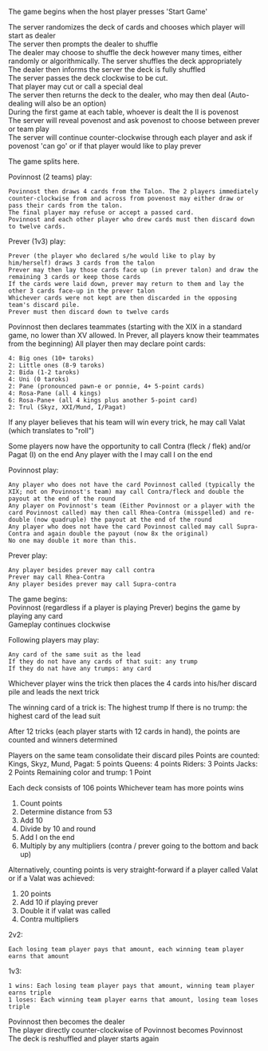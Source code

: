 The game begins when the host player presses 'Start Game'

The server randomizes the deck of cards and chooses which player will start as dealer\
The server then prompts the dealer to shuffle\
The dealer may choose to shuffle the deck however many times, either randomly or algorithmically. The server shuffles the deck appropriately\
The dealer then informs the server the deck is fully shuffled\
The server passes the deck clockwise to be cut.\
That player may cut or call a special deal\
The server then returns the deck to the dealer, who may then deal (Auto-dealing will also be an option)\
During the first game at each table, whoever is dealt the II is povenost\
The server will reveal povenost and ask povenost to choose between prever or team play\
The server will continue counter-clockwise through each player and ask if povenost 'can go' or if that player would like to play prever

The game splits here.

Povinnost (2 teams) play:

    Povinnost then draws 4 cards from the Talon. The 2 players immediately counter-clockwise from and across from povenost may either draw or pass their cards from the talon.
    The final player may refuse or accept a passed card.
    Povinnost and each other player who drew cards must then discard down to twelve cards.
Prever (1v3) play:

    Prever (the player who declared s/he would like to play by him/herself) draws 3 cards from the talon
    Prever may then lay those cards face up (in prever talon) and draw the remaining 3 cards or keep those cards
    If the cards were laid down, prever may return to them and lay the other 3 cards face-up in the prever talon
    Whichever cards were not kept are then discarded in the opposing team's discard pile.
    Prever must then discard down to twelve cards

Povinnost then declares teammates (starting with the XIX in a standard game, no lower than XV allowed. In Prever, all players know their teammates from the beginning)
All player then may declare point cards:

    4: Big ones (10+ taroks)
    2: Little ones (8-9 taroks)
    2: Bida (1-2 taroks)
    4: Uni (0 taroks)
    2: Pane (pronounced pawn-e or ponnie, 4+ 5-point cards)
    4: Rosa-Pane (all 4 kings)
    6: Rosa-Pane+ (all 4 kings plus another 5-point card)  
    2: Trul (Skyz, XXI/Mund, I/Pagat)

If any player believes that his team will win every trick, he may call Valat (which translates to "roll")

Some players now have the opportunity to call Contra (fleck / flek) and/or Pagat (I) on the end
Any player with the I may call I on the end

Povinnost play:

    Any player who does not have the card Povinnost called (typically the XIX; not on Povinnost's team) may call Contra/fleck and double the payout at the end of the round
    Any player on Povinnost's team (Either Povinnost or a player with the card Povinnost called) may then call Rhea-Contra (misspelled) and re-double (now quadruple) the payout at the end of the round
    Any player who does not have the card Povinnost called may call Supra-Contra and again double the payout (now 8x the original)
    No one may double it more than this.
Prever play:

    Any player besides prever may call contra
    Prever may call Rhea-Contra
    Any player besides prever may call Supra-contra

The game begins:\
Povinnost (regardless if a player is playing Prever) begins the game by playing any card\
Gameplay continues clockwise

Following players may play:

    Any card of the same suit as the lead
    If they do not have any cards of that suit: any trump
    If they do nat have any trumps: any card

Whichever player wins the trick then places the 4 cards into his/her discard pile and leads the next trick

The winning card of a trick is:
    The highest trump
    If there is no trump: the highest card of the lead suit

After 12 tricks (each player starts with 12 cards in hand), the points are counted and winners determined

Players on the same team consolidate their discard piles
Points are counted:
    Kings, Skyz, Mund, Pagat:   5 points
    Queens:                     4 points
    Riders:                     3 Points
    Jacks:                      2 Points
    Remaining color and trump:  1 Point

Each deck consists of 106 points
Whichever team has more points wins

1. Count points
2. Determine distance from 53
3. Add 10
4. Divide by 10 and round
5. Add I on the end
6. Multiply by any multipliers (contra / prever going to the bottom and back up)

Alternatively, counting points is very straight-forward if a player called Valat or if a Valat was achieved:

1. 20 points
2. Add 10 if playing prever
3. Double it if valat was called
4. Contra multipliers

2v2:

    Each losing team player pays that amount, each winning team player earns that amount
1v3:

    1 wins: Each losing team player pays that amount, winning team player earns triple
    1 loses: Each winning team player earns that amount, losing team loses triple

Povinnost then becomes the dealer\
The player directly counter-clockwise of Povinnost becomes Povinnost\
The deck is reshuffled and player starts again